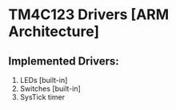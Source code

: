 # TM4C123 Drivers [ARM Architecture]
## Implemented Drivers:
1. LEDs [built-in]
2. Switches [built-in]
3. SysTick timer
